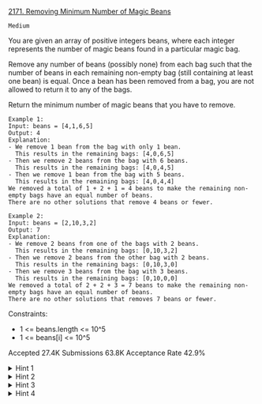 [2171. Removing Minimum Number of Magic Beans](https://leetcode.com/problems/removing-minimum-number-of-magic-beans/)

`Medium`

You are given an array of positive integers beans, where each integer represents the number of magic beans found in a particular magic bag.

Remove any number of beans (possibly none) from each bag such that the number of beans in each remaining non-empty bag (still containing at least one bean) is equal. Once a bean has been removed from a bag, you are not allowed to return it to any of the bags.

Return the minimum number of magic beans that you have to remove.

```
Example 1:
Input: beans = [4,1,6,5]
Output: 4
Explanation: 
- We remove 1 bean from the bag with only 1 bean.
  This results in the remaining bags: [4,0,6,5]
- Then we remove 2 beans from the bag with 6 beans.
  This results in the remaining bags: [4,0,4,5]
- Then we remove 1 bean from the bag with 5 beans.
  This results in the remaining bags: [4,0,4,4]
We removed a total of 1 + 2 + 1 = 4 beans to make the remaining non-empty bags have an equal number of beans.
There are no other solutions that remove 4 beans or fewer.

Example 2:
Input: beans = [2,10,3,2]
Output: 7
Explanation:
- We remove 2 beans from one of the bags with 2 beans.
  This results in the remaining bags: [0,10,3,2]
- Then we remove 2 beans from the other bag with 2 beans.
  This results in the remaining bags: [0,10,3,0]
- Then we remove 3 beans from the bag with 3 beans. 
  This results in the remaining bags: [0,10,0,0]
We removed a total of 2 + 2 + 3 = 7 beans to make the remaining non-empty bags have an equal number of beans.
There are no other solutions that removes 7 beans or fewer.
``` 

Constraints:

- 1 <= beans.length <= 10^5
- 1 <= beans[i] <= 10^5

Accepted
27.4K
Submissions
63.8K
Acceptance Rate
42.9%

<details>
<summary>Hint 1</summary>

Notice that if we choose to make x bags of beans empty, we should choose the x bags with the least amount of beans.

</details>
<details>
<summary>Hint 2</summary>

Notice that if the minimum number of beans in a non-empty bag is m, then the best way to make all bags have an equal amount of beans is to reduce all the bags to have m beans.

</details>
<details>
<summary>Hint 3</summary>

Can we iterate over how many bags we should remove and choose the one that minimizes the total amount of beans to remove?

</details>
<details>
<summary>Hint 4</summary>

Sort the bags of beans first.

</details>